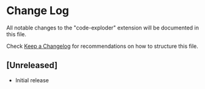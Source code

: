 # Change Log

All notable changes to the "code-exploder" extension will be documented in this file.

Check [Keep a Changelog](http://keepachangelog.com/) for recommendations on how to structure this file.

## [Unreleased]

- Initial release